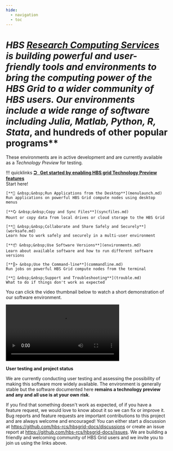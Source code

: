 ```yaml
---
hide:
  - navigation
  - toc
---
```


# **HBS [Research Computing Services](https://www.hbs.edu/research-computing-services) is building powerful and user-friendly tools and environments to bring the computing power of the HBS Grid to a wider community of HBS users. Our environments include a wide range of software including *Julia*, *Matlab*, *Python*, *R*,* Stata*, and hundreds of other popular programs**

These environments are in active development and are currently
available as a *Technology Preview* for testing.

!!! quicklinks
    [**⮊ &nbsp;&nbsp;Get started by enabling HBS grid Technology Preview features**](quickstart.md)  
    Start here!
     
    [**🚀 &nbsp;&nbsp;Run Applications from the Desktop**](menulaunch.md)  
    Run applications on powerful HBS Grid compute nodes using desktop menus
     
    [**🗘 &nbsp;&nbsp;Copy and Sync Files**](syncfiles.md)  
    Mount or copy data from local drives or cloud storage to the HBS Grid
     
    [**👥 &nbsp;&nbsp;Collaborate and Share Safely and Securely**](worksafe.md)  
    Learn how to work safely and securely in a multi-user environment
     
    [**📦 &nbsp;&nbsp;Use Software Versions**](environments.md)  
    Learn about available software and how to run different software versions
     
    [**┃> &nbsp;Use the Command-line**](commandline.md)  
    Run jobs on powerful HBS Grid compute nodes from the terminal
     
    [**🦺 &nbsp;&nbsp;Support and Troubleshooting**](trouble.md)  
    What to do if things don't work as expected


You can click the video thumbnail below to watch a short demonstration
of our software environment.

<video width="70%" controls>
  <source src="media/intro.webm" type="video/webm">
Your browser does not support the video tag.
</video>


**User testing and project status**

We are currently conducting user testing and assessing the possibility
of making this software more widely available. The environment is
generally stable but the software documented here 
**remains a technology preview and any and all use is at your own risk**.

If you find that something doesn\'t work as expected, of if you have a
feature request, we would love to know about it so we can fix or improve
it. Bug reports and feature requests are important contributions to this
project and are always welcome and encouraged! You can either start a
discussion at <https://github.com/hbs-rcs/hbsgrid-docs/discussions> or create an issue
report at <https://github.com/hbs-rcs/hbsgrid-docs/issues>. We are building a
friendly and welcoming community of HBS Grid users and we invite you to
join us using the links above.
